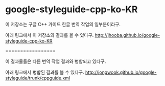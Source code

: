 google-styleguide-cpp-ko-KR
=================

이 저장소는 구글 C++ 가이드 한글 번역 작업의 일부분이라구.

아래 링크에서 이 저장소의 결과를 볼 수 있다구.
http://jhooba.github.io/google-styleguide-cpp-ko-KR

=================

이 결과물들은 다른 번역 작업 결과와 병합되고 있다구.

아래 링크에서 병합된 결과를 볼 수 있다구.
http://jongwook.github.io/google-styleguide/trunk/cppguide.xml

